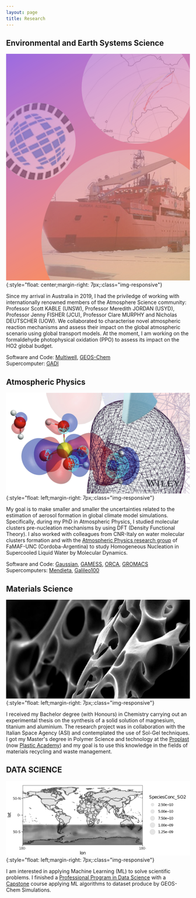 ```yaml
---
layout: page
title: Research
---
```


## Environmental and Earth Systems Science 

![GEOS](/assets/img/GEOS.png){:style="float: center;margin-right: 7px;:class="img-responsive"} <br />

Since my arrival in Australia in 2019, I had the priviledge of working with internationally renowned members of the Atmosphere Science community: Professor Scott KABLE (UNSW), Professor Meredith JORDAN (USYD), Professor Jenny FISHER (JCU), Professor Clare MURPHY and Nicholas DEUTSCHER (UOW). We collaborated to characterise novel atmospheric reaction mechanisms and assess their impact on the global atmospheric scenario using global transport models. At the moment, I am working on the formaldehyde photophysical oxidation (PPO) to assess its impact on the HO2 global budget.

Software and Code: [Multiwell](https://clasp-research.engin.umich.edu/multiwell/), [GEOS-Chem](https://geos-chem.seas.harvard.edu/) <br />
Supercomputer: [GADI](https://nci.org.au/our-systems/hpc-systems)

## Atmospheric Physics 

![SFONDO](/assets/img/sfondo.png){:style="float: left;margin-right: 7px;:class="img-responsive"} <br />

My goal is to make smaller and smaller the uncertainties related to the estimation of aerosol formation in global climate model simulations. Specifically, during my PhD in Atmospheric Physics, I studied molecular clusters pre-nucleation mechanisms by using DFT (Density Functional Theory). I also worked with colleagues from CNR-Italy on water molecular clusters formation and with the [Atmospheric Physics research group](https://www.famaf.unc.edu.ar/investigaci%C3%B3n/%C3%A1reas-de-investigaci%C3%B3n/f%C3%ADsica-ofi/f%C3%ADsica-de-la-atm%C3%B3sfera/) of FaMAF-UNC (Cordoba-Argentina) to study Homogeneous Nucleation in Supercooled Liquid Water by Molecular Dynamics.  

Software and Code: [Gaussian](https://gaussian.com/), [GAMESS](https://www.msg.chem.iastate.edu/gamess/), [ORCA](https://orcaforum.kofo.mpg.de/app.php/portal), [GROMACS](https://www.gromacs.org/About_Gromacs) <br />
Supercomputers: [Mendieta](https://ccad.unc.edu.ar/equipamiento/cluster-mendieta/), [Galileo100](https://www.hpc.cineca.it/hardware/galileo100)

## Materials Science

![PET](/assets/img/PET.PNG){:style="float: left;margin-right: 7px;:class="img-responsive"} <br />

I received my Bachelor degree (with Honours) in Chemistry carrying out an experimental thesis on the synthesis of a solid solution of magnesium, titanium and aluminium. The research project was in collaboration with the Italian Space Agency (ASI) and contemplated the use of Sol-Gel techniques. I got my Master's degree in Polymer Science and technology at the [Proplast](https://www.proplast.it/) (now [Plastic Academy](https://www.plasticsacademy.it/)) and my goal is to use this knowledge in the fields of materials recycling and waste management. 

## DATA SCIENCE 

![MAP](/assets/img/map.png){:style="float: left;margin-right: 7px;:class="img-responsive"} <br />


I am interested in applying Machine Learning (ML) to solve scientific problems. I finished a [Professional Program in Data Science](https://credentials.edx.org/records/programs/shared/a6ec23f56aa5460b96bf111bb9c2d6de/) with a [Capstone](https://github.com/PaoloSebas/DATA_SCIENCE/tree/main/CAPSTONE_CYO/GEOS_Chem) course applying ML algorithms to dataset produce by GEOS-Chem Simulations.
